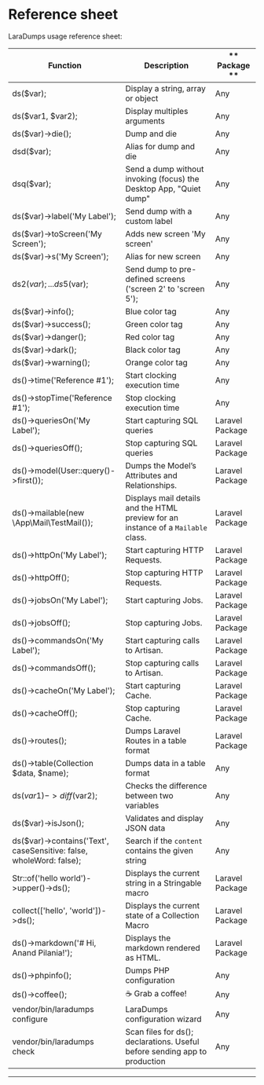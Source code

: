 # Reference sheet

LaraDumps usage reference sheet:

| **Function**                                                        | **Description**                                                                   | ** Package **   |
|---------------------------------------------------------------------|-----------------------------------------------------------------------------------|-----------------|
| ds($var);                                                           | Display a string, array or object                                                 | Any             |
| ds($var1, $var2);                                                   | Display multiples arguments                                                       | Any             |
| ds($var)->die();                                                    | Dump and die                                                                      | Any             |
| dsd($var);                                                          | Alias for dump and die                                                            | Any             |
| dsq($var);                                                          | Send a dump without invoking (focus) the Desktop App, "Quiet dump"                | Any             |
| ds($var)->label('My Label');                                        | Send dump with a custom label                                                     | Any             |
| ds($var)->toScreen('My Screen');                                    | Adds new screen 'My screen'                                                       | Any             |
| ds($var)->s('My Screen');                                           | Alias for new screen                                                              | Any             |
| ds2($var); ... ds5($var);                                           | Send dump to pre-defined screens ('screen 2' to 'screen 5');                      | Any             |
| ds($var)->info();                                                   | Blue color tag                                                                    | Any             |
| ds($var)->success();                                                | Green color tag                                                                   | Any             |
| ds($var)->danger();                                                 | Red color tag                                                                     | Any             |
| ds($var)->dark();                                                   | Black color tag                                                                   | Any             |
| ds($var)->warning();                                                | Orange color tag                                                                  | Any             |
| ds()->time('Reference #1');                                         | Start clocking execution time                                                     | Any             |
| ds()->stopTime('Reference #1');                                     | Stop clocking execution time                                                      | Any             |
| ds()->queriesOn('My Label');                                        | Start capturing SQL queries                                                       | Laravel Package |
| ds()->queriesOff();                                                 | Stop capturing SQL queries                                                        | Laravel Package |
| ds()->model(User::query()->first());                                | Dumps the Model’s Attributes and Relationships.                                   | Laravel Package |
| ds()->mailable(new \App\Mail\TestMail());                           | Displays mail details and the HTML preview for an instance of a `Mailable` class. | Laravel Package |
| ds()->httpOn('My Label');                                           | Start capturing HTTP Requests.                                                    | Laravel Package |
| ds()->httpOff();                                                    | Stop capturing HTTP Requests.                                                     | Laravel Package |
| ds()->jobsOn('My Label');                                           | Start capturing Jobs.                                                             | Laravel Package |
| ds()->jobsOff();                                                    | Stop capturing Jobs.                                                              | Laravel Package |
| ds()->commandsOn('My Label');                                       | Start capturing calls to Artisan.                                                 | Laravel Package |
| ds()->commandsOff();                                                | Stop capturing calls to Artisan.                                                  | Laravel Package |
| ds()->cacheOn('My Label');                                          | Start capturing Cache.                                                            | Laravel Package |
| ds()->cacheOff();                                                   | Stop capturing Cache.                                                             | Laravel Package |
| ds()->routes();                                                     | Dumps Laravel Routes in a table format                                            | Laravel Package |
| ds()->table(Collection $data, $name);                               | Dumps data in a table format                                                      | Any             |
| ds($var1)->diff($var2);                                             | Checks the difference between two variables                                       | Any             |
| ds($var)->isJson();                                                 | Validates and display JSON data                                                   | Any             |
| ds($var)->contains('Text', caseSensitive: false, wholeWord: false); | Search if the `content` contains the given string                                 | Any             |
| Str::of('hello world')->upper()->ds();                              | Displays the current string in a Stringable macro                                 | Laravel Package |
| collect(['hello', 'world'])->ds();                                  | Displays the current state of a Collection Macro                                  | Laravel Package |
| ds()->markdown('# Hi, Anand Pilania!');                             | Displays the markdown rendered as HTML.                                           | Laravel Package |
| ds()->phpinfo();                                                    | Dumps PHP configuration                                                           | Any             |
| ds()->coffee();                                                     | ☕ Grab a coffee!                                                                  | Any             |
| vendor/bin/laradumps configure                                      | LaraDumps configuration wizard                                                    | Any             |
| vendor/bin/laradumps check                                          | Scan files for ds(); declarations. Useful before sending app to production        | Any             |


---
